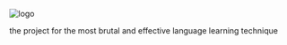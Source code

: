 
![logo](https://user-images.githubusercontent.com/55444371/134302001-6395a35f-f92c-4698-b742-a25f9d7efaeb.png)

the project for the most brutal and effective language learning technique 
